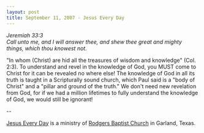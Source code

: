 ```yaml
---
layout: post
title: September 11, 2007 - Jesus Every Day
---
```


_Jeremiah 33:3  
Call unto me, and I will answer thee, and shew thee great and
mighty things, which thou knowest not._

"In whom (Christ) are hid all the treasures of wisdom and
knowledge" (Col. 2:3). To understand and revel in the knowledge of
God, you MUST come to Christ for it can be revealed no where else!
The knowledge of God in all its truth is taught in a Scripturally
sound church, which Paul said is a "body of Christ" and a "pillar and
ground of the truth." We don't need new revelation from God, for if we
had a million lifetimes to fully understand the knowledge of God, we
would still be ignorant!

 --

<a href=http://jesuseveryday.net>Jesus Every Day</a> is a ministry of <a href=http://rodgersbaptist.net>Rodgers Baptist Church</a> in Garland, Texas.
